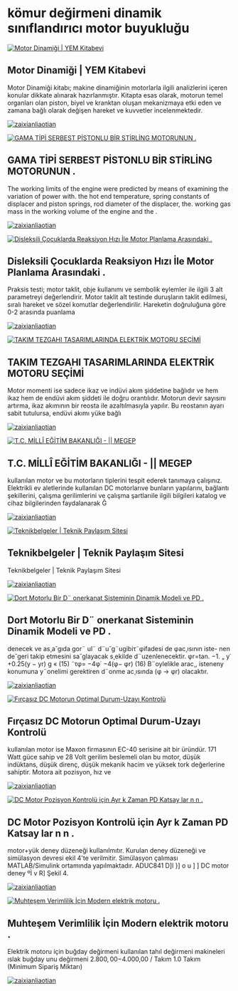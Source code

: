 # kömur değirmeni dinamik sınıflandırıcı motor buyukluğu
<a href="https://mnn.zoosnet.net/LR/Chatpre.aspx?id=MNN94995150&p=https://topgrinding.com/" target="_blank">![Motor Dinamiği | YEM Kitabevi](https://github.com/technlg/images/blob/main/8.jpg)</a>
## Motor Dinamiği | YEM Kitabevi
Motor Dinamiği kitabı; makine dinamiğinin motorlarla ilgili analizlerini içeren konular dikkate alınarak hazırlanmıştır. Kitapta esas olarak, motorun temel organları olan piston, biyel ve kranktan oluşan mekanizmaya etki eden ve zamana bağlı olarak değişen hareket ve kuvvetler incelenmektedir.
<a href="https://mnn.zoosnet.net/LR/Chatpre.aspx?id=MNN94995150&p=https://topgrinding.com/" target="_blank"><img src="https://github.com/technlg/images/raw/main/chat11.jpg" alt="zaixianliaotian"/></a><a href="//whatsapp.shibangsoft.com/WhatsApp.php" ><img src="https://github.com/technlg/images/raw/main/chat11.png" alt=""></a>
<a href="https://mnn.zoosnet.net/LR/Chatpre.aspx?id=MNN94995150&p=https://topgrinding.com/" target="_blank">![GAMA TİPİ SERBEST PİSTONLU BİR STİRLİNG MOTORUNUN .](https://github.com/technlg/images/blob/main/43.jpg)</a>
## GAMA TİPİ SERBEST PİSTONLU BİR STİRLİNG MOTORUNUN .
The working limits of the engine were predicted by means of examining the variation of power with. the hot end temperature, spring constants of displacer and piston springs, rod diameter of the displacer, the. working gas mass in the working volume of the engine and the .
<a href="https://mnn.zoosnet.net/LR/Chatpre.aspx?id=MNN94995150&p=https://topgrinding.com/" target="_blank"><img src="https://github.com/technlg/images/raw/main/chat11.jpg" alt="zaixianliaotian"/></a><a href="//whatsapp.shibangsoft.com/WhatsApp.php" ><img src="https://github.com/technlg/images/raw/main/chat11.png" alt=""></a>
<a href="https://mnn.zoosnet.net/LR/Chatpre.aspx?id=MNN94995150&p=https://topgrinding.com/" target="_blank">![Disleksili Çocuklarda Reaksiyon Hızı İle Motor Planlama Arasındaki .](https://github.com/technlg/images/blob/main/2.jpg)</a>
## Disleksili Çocuklarda Reaksiyon Hızı İle Motor Planlama Arasındaki .
Praksis testi; motor taklit, obje kullanımı ve sembolik eylemler ile ilgili 3 alt parametreyi değerlendirir. Motor taklit alt testinde duruşların taklit edilmesi, sıralı hareket ve sözel komutlar değerlendirilir. Hareketin doğruluğuna göre 0-2 arasında puanlama
<a href="https://mnn.zoosnet.net/LR/Chatpre.aspx?id=MNN94995150&p=https://topgrinding.com/" target="_blank"><img src="https://github.com/technlg/images/raw/main/chat11.jpg" alt="zaixianliaotian"/></a><a href="//whatsapp.shibangsoft.com/WhatsApp.php" ><img src="https://github.com/technlg/images/raw/main/chat11.png" alt=""></a>
<a href="https://mnn.zoosnet.net/LR/Chatpre.aspx?id=MNN94995150&p=https://topgrinding.com/" target="_blank">![TAKIM TEZGAHI TASARIMLARINDA ELEKTRİK MOTORU SEÇİMİ](https://github.com/technlg/images/blob/main/49.jpg)</a>
## TAKIM TEZGAHI TASARIMLARINDA ELEKTRİK MOTORU SEÇİMİ
Motor momenti ise sadece ikaz ve indüvi akım şiddetine bağlıdır ve hem ikaz hem de endüvi akım şiddeti ile doğru orantılıdır. Motorun devir sayısını artırma, ikaz akımının bir reosta ile azaltılmasıyla yapılır. Bu reostanın ayarı sabit tutulursa, endüvi akımı yüke bağlı 
<a href="https://mnn.zoosnet.net/LR/Chatpre.aspx?id=MNN94995150&p=https://topgrinding.com/" target="_blank"><img src="https://github.com/technlg/images/raw/main/chat11.jpg" alt="zaixianliaotian"/></a><a href="//whatsapp.shibangsoft.com/WhatsApp.php" ><img src="https://github.com/technlg/images/raw/main/chat11.png" alt=""></a>
<a href="https://mnn.zoosnet.net/LR/Chatpre.aspx?id=MNN94995150&p=https://topgrinding.com/" target="_blank">![T.C. MİLLÎ EĞİTİM BAKANLIĞI - || MEGEP](https://github.com/technlg/images/blob/main/35.jpg)</a>
## T.C. MİLLÎ EĞİTİM BAKANLIĞI - || MEGEP
kullanılan motor ve bu motorların tiplerini tespit ederek tanımaya çalışınız. Elektrikli ev aletlerinde kullanılan DC motorlarıve bunların yapılarını, bağlantı şekillerini, çalışma gerilimlerini ve çalışma şartlarıile ilgili bilgileri katalog ve cihaz bilgilerinden faydalanarak Ğ
<a href="https://mnn.zoosnet.net/LR/Chatpre.aspx?id=MNN94995150&p=https://topgrinding.com/" target="_blank"><img src="https://github.com/technlg/images/raw/main/chat11.jpg" alt="zaixianliaotian"/></a><a href="//whatsapp.shibangsoft.com/WhatsApp.php" ><img src="https://github.com/technlg/images/raw/main/chat11.png" alt=""></a>
<a href="https://mnn.zoosnet.net/LR/Chatpre.aspx?id=MNN94995150&p=https://topgrinding.com/" target="_blank">![Teknikbelgeler | Teknik Paylaşım Sitesi](https://github.com/technlg/images/blob/main/19.jpg)</a>
## Teknikbelgeler | Teknik Paylaşım Sitesi
Teknikbelgeler | Teknik Paylaşım Sitesi
<a href="https://mnn.zoosnet.net/LR/Chatpre.aspx?id=MNN94995150&p=https://topgrinding.com/" target="_blank"><img src="https://github.com/technlg/images/raw/main/chat11.jpg" alt="zaixianliaotian"/></a><a href="//whatsapp.shibangsoft.com/WhatsApp.php" ><img src="https://github.com/technlg/images/raw/main/chat11.png" alt=""></a>
<a href="https://mnn.zoosnet.net/LR/Chatpre.aspx?id=MNN94995150&p=https://topgrinding.com/" target="_blank">![Dort Motorlu Bir D¨ onerkanat Sisteminin Dinamik Modeli ve PD .](https://github.com/technlg/images/blob/main/63.jpg)</a>
## Dort Motorlu Bir D¨ onerkanat Sisteminin Dinamik Modeli ve PD .
denecek ve as¸a˘gıda gor¨ ul¨ d¨u˘g¨ugibiτ˜φifadesi de φac¸ısının iste- nen de˘geri takip etmesini sa˘glayacak s¸ekilde d¨uzenlenecektir. φr=tan. −1. „ y˙ +0.25(y − yr) g « (15) ˜τφ= −4φ˙ −4(φ− φr) (16) B¨oylelikle arac¸, isteneny konumuna y¨onelimi gerektiren d¨onme ac¸ısında (φ → φr) olacaktır.
<a href="https://mnn.zoosnet.net/LR/Chatpre.aspx?id=MNN94995150&p=https://topgrinding.com/" target="_blank"><img src="https://github.com/technlg/images/raw/main/chat11.jpg" alt="zaixianliaotian"/></a><a href="//whatsapp.shibangsoft.com/WhatsApp.php" ><img src="https://github.com/technlg/images/raw/main/chat11.png" alt=""></a>
<a href="https://mnn.zoosnet.net/LR/Chatpre.aspx?id=MNN94995150&p=https://topgrinding.com/" target="_blank">![Fırçasız DC Motorun Optimal Durum-Uzayı Kontrolü](https://github.com/technlg/images/blob/main/24.jpg)</a>
## Fırçasız DC Motorun Optimal Durum-Uzayı Kontrolü
kullanılan motor ise Maxon firmasının EC-40 serisine ait bir üründür. 171 Watt güce sahip ve 28 Volt gerilim beslemeli olan bu motor, düşük indüktans, düşük direnç, düşük mekanik hacim ve yüksek tork değerlerine sahiptir. Motora ait pozisyon, hız ve
<a href="https://mnn.zoosnet.net/LR/Chatpre.aspx?id=MNN94995150&p=https://topgrinding.com/" target="_blank"><img src="https://github.com/technlg/images/raw/main/chat11.jpg" alt="zaixianliaotian"/></a><a href="//whatsapp.shibangsoft.com/WhatsApp.php" ><img src="https://github.com/technlg/images/raw/main/chat11.png" alt=""></a>
<a href="https://mnn.zoosnet.net/LR/Chatpre.aspx?id=MNN94995150&p=https://topgrinding.com/" target="_blank">![DC Motor Pozisyon Kontrolü için Ayr k Zaman PD Katsay lar n n .](https://github.com/technlg/images/blob/main/40.jpg)</a>
## DC Motor Pozisyon Kontrolü için Ayr k Zaman PD Katsay lar n n .
motor+yük deney düzeneği kullanılmıtır. Kurulan deney düzeneği ve simülasyon devresi ekil 4'te verilmitir. Simülasyon çalıması MATLAB/Simulink ortamında yapılmaktadır. ADUC841 D]l }] o u ] ] DC motor deney ºÌ v R] Şekil 4.
<a href="https://mnn.zoosnet.net/LR/Chatpre.aspx?id=MNN94995150&p=https://topgrinding.com/" target="_blank"><img src="https://github.com/technlg/images/raw/main/chat11.jpg" alt="zaixianliaotian"/></a><a href="//whatsapp.shibangsoft.com/WhatsApp.php" ><img src="https://github.com/technlg/images/raw/main/chat11.png" alt=""></a>
<a href="https://mnn.zoosnet.net/LR/Chatpre.aspx?id=MNN94995150&p=https://topgrinding.com/" target="_blank">![Muhteşem Verimlilik İçin Modern elektrik motoru .](https://github.com/technlg/images/blob/main/8.jpg)</a>
## Muhteşem Verimlilik İçin Modern elektrik motoru .
Elektrik motoru için buğday değirmeni kullanılan tahıl değirmeni makineleri ıslak buğday unu değirmeni $2.800,00-$4.000,00 / Takım 1.0 Takım (Minimum Sipariş Miktarı)
<a href="https://mnn.zoosnet.net/LR/Chatpre.aspx?id=MNN94995150&p=https://topgrinding.com/" target="_blank"><img src="https://github.com/technlg/images/raw/main/chat11.jpg" alt="zaixianliaotian"/></a><a href="//whatsapp.shibangsoft.com/WhatsApp.php" ><img src="https://github.com/technlg/images/raw/main/chat11.png" alt=""></a>
